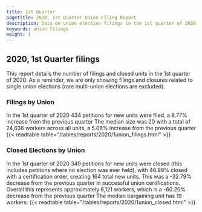 ```yaml
---
title: 1st Quarter
pagetitle: 2020, 1st Quarter Union Filing Report
description: Data on union election filings in the 1st quarter of 2020
keywords: union filings
weight: 1
---
```


## 2020, 1st Quarter filings

This report details the number of filings and closed units in the 1st quarter of 2020. As a reminder, we are only showing filings and closures related to single union elections (rare multi-union elections are excluded).

### Filings by Union
In the 1st quarter of 2020 434 petitions for new units were filed, a 8.77% increase from the previous quarter The median size was 20 with a total of 24,636 workers across all units, a 5.08% increase from the previous quarter
{{< readtable table="/tables/reports/2020/1union_filings.html" >}}

### Closed Elections by Union
In the 1st quarter of 2020 349 petitions for new units were closed (this includes petitions where no election was ever held), with 46.99% closed with a certification order, creating 164 total new units. This was a -32.79% decrease from the previous quarter in successful union certifications. Overall this represents approximately 6,121 workers, which is a -60.20% decrease from the previous quarter The median bargaining unit has 19 workers.
{{< readtable table="/tables/reports/2020/1union_closed.html" >}}
